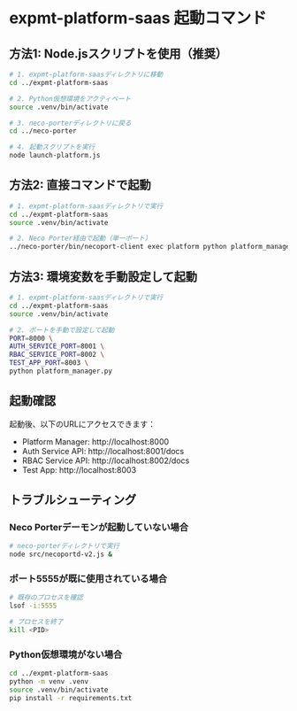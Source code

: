 # expmt-platform-saas 起動コマンド

## 方法1: Node.jsスクリプトを使用（推奨）

```bash
# 1. expmt-platform-saasディレクトリに移動
cd ../expmt-platform-saas

# 2. Python仮想環境をアクティベート
source .venv/bin/activate

# 3. neco-porterディレクトリに戻る
cd ../neco-porter

# 4. 起動スクリプトを実行
node launch-platform.js
```

## 方法2: 直接コマンドで起動

```bash
# 1. expmt-platform-saasディレクトリで実行
cd ../expmt-platform-saas
source .venv/bin/activate

# 2. Neco Porter経由で起動（単一ポート）
../neco-porter/bin/necoport-client exec platform python platform_manager.py
```

## 方法3: 環境変数を手動設定して起動

```bash
# 1. expmt-platform-saasディレクトリで実行
cd ../expmt-platform-saas
source .venv/bin/activate

# 2. ポートを手動で設定して起動
PORT=8000 \
AUTH_SERVICE_PORT=8001 \
RBAC_SERVICE_PORT=8002 \
TEST_APP_PORT=8003 \
python platform_manager.py
```

## 起動確認

起動後、以下のURLにアクセスできます：

- Platform Manager: http://localhost:8000
- Auth Service API: http://localhost:8001/docs
- RBAC Service API: http://localhost:8002/docs
- Test App: http://localhost:8003

## トラブルシューティング

### Neco Porterデーモンが起動していない場合
```bash
# neco-porterディレクトリで実行
node src/necoportd-v2.js &
```

### ポート5555が既に使用されている場合
```bash
# 既存のプロセスを確認
lsof -i:5555

# プロセスを終了
kill <PID>
```

### Python仮想環境がない場合
```bash
cd ../expmt-platform-saas
python -m venv .venv
source .venv/bin/activate
pip install -r requirements.txt
```